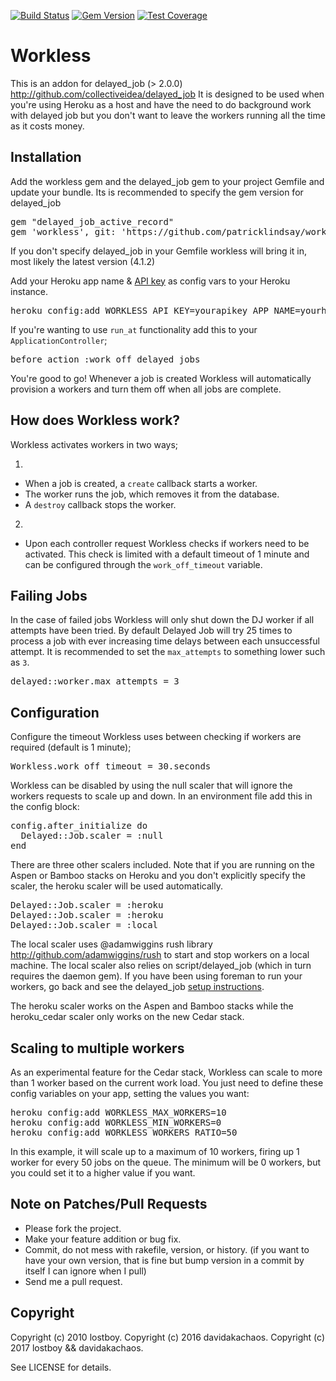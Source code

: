 [![Build Status](https://secure.travis-ci.org/lostboy/workless.png?branch=master)](http://travis-ci.org/lostboy/workless)
[![Gem Version](https://badge.fury.io/rb/workless.png)](http://badge.fury.io/rb/workless)
[![Test Coverage](https://coveralls.io/repos/lostboy/workless/badge.png?branch=master)](https://coveralls.io/r/lostboy/workless)

# Workless

This is an addon for delayed_job (> 2.0.0) http://github.com/collectiveidea/delayed_job
It is designed to be used when you're using Heroku as a host and have the need to do background work with delayed job but you don't want to leave the workers running all the time as it costs money.

## Installation

Add the workless gem and the delayed_job gem to your project Gemfile and update your bundle. Its is recommended to specify the gem version for delayed_job

<pre>
gem "delayed_job_active_record"
gem 'workless', git: 'https://github.com/patricklindsay/workless.git', tag: 'v3.0.0'
</pre>

If you don't specify delayed_job in your Gemfile workless will bring it in, most likely the latest version (4.1.2)

Add your Heroku app name & [API key](https://devcenter.heroku.com/articles/authentication) as config vars to your Heroku instance.

<pre>
heroku config:add WORKLESS_API_KEY=yourapikey APP_NAME=yourherokuappname
</pre>

If you're wanting to use `run_at` functionality add this to your `ApplicationController`;

<pre>
before_action :work_off_delayed_jobs
</pre>

You're good to go! Whenever a job is created Workless will automatically provision a workers and turn them off when all jobs are complete.


## How does Workless work?

Workless activates workers in two ways;

1.
  * When a job is created, a `create` callback starts a worker.
  * The worker runs the job, which removes it from the database.
  * A `destroy` callback stops the worker.
2.
  * Upon each controller request Workless checks if workers need to be activated. This check is limited with a default timeout of 1 minute and can be configured through the `work_off_timeout` variable.


## Failing Jobs

In the case of failed jobs Workless will only shut down the DJ worker if all attempts have been tried. By default Delayed Job will try 25 times to process a job with ever increasing time delays between each unsuccessful attempt. It is recommended to set the `max_attempts` to something lower such as `3`.

<pre>
delayed::worker.max_attempts = 3
</pre>


## Configuration

Configure the timeout Workless uses between checking if workers are required (default is 1 minute);

<pre>
Workless.work_off_timeout = 30.seconds
</pre>

Workless can be disabled by using the null scaler that will ignore the workers requests to scale up and down. In an environment file add this in the config block:

<pre>
config.after_initialize do
  Delayed::Job.scaler = :null
end
</pre>

There are three other scalers included. Note that if you are running on the Aspen or Bamboo stacks on Heroku and you don't explicitly specify the scaler, the heroku scaler will be used automatically.

<pre>
Delayed::Job.scaler = :heroku
Delayed::Job.scaler = :heroku
Delayed::Job.scaler = :local
</pre>

The local scaler uses @adamwiggins rush library http://github.com/adamwiggins/rush to start and stop workers on a local machine. The local scaler also relies on script/delayed_job (which in turn requires the daemon gem). If you have been using foreman to run your workers, go back and see the delayed_job [setup instructions](https://github.com/collectiveidea/delayed_job/blob/master/README.md).

The heroku scaler works on the Aspen and Bamboo stacks while the heroku_cedar scaler only works on the new Cedar stack.

## Scaling to multiple workers

As an experimental feature for the Cedar stack, Workless can scale to more than 1 worker based on the current work load. You just need to define these config variables on your app, setting the values you want:

<pre>
heroku config:add WORKLESS_MAX_WORKERS=10
heroku config:add WORKLESS_MIN_WORKERS=0
heroku config:add WORKLESS_WORKERS_RATIO=50
</pre>

In this example, it will scale up to a maximum of 10 workers, firing up 1 worker for every 50 jobs on the queue. The minimum will be 0 workers, but you could set it to a higher value if you want.

## Note on Patches/Pull Requests

* Please fork the project.
* Make your feature addition or bug fix.
* Commit, do not mess with rakefile, version, or history.
  (if you want to have your own version, that is fine but bump version in a commit by itself I can ignore when I pull)
* Send me a pull request.

## Copyright

Copyright (c) 2010 lostboy.
Copyright (c) 2016 davidakachaos.
Copyright (c) 2017 lostboy && davidakachaos.

See LICENSE for details.
